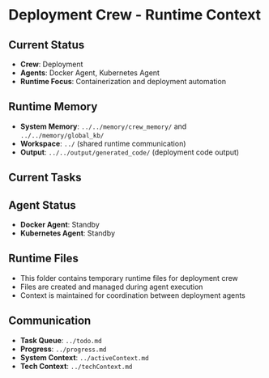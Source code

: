 # Deployment Crew - Runtime Context

## Current Status
- **Crew**: Deployment
- **Agents**: Docker Agent, Kubernetes Agent
- **Runtime Focus**: Containerization and deployment automation

## Runtime Memory
- **System Memory**: `../../memory/crew_memory/` and `../../memory/global_kb/`
- **Workspace**: `../` (shared runtime communication)
- **Output**: `../../output/generated_code/` (deployment code output)

## Current Tasks
<!-- Active tasks for deployment crew will be populated here -->

## Agent Status
- **Docker Agent**: Standby
- **Kubernetes Agent**: Standby

## Runtime Files
- This folder contains temporary runtime files for deployment crew
- Files are created and managed during agent execution
- Context is maintained for coordination between deployment agents

## Communication
- **Task Queue**: `../todo.md`
- **Progress**: `../progress.md`
- **System Context**: `../activeContext.md`
- **Tech Context**: `../techContext.md`